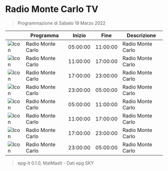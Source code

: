 # Radio Monte Carlo TV
> Programmazione di Sabato 19 Marzo 2022

||Programma|Inizio|Fine|Descrizione|
|---|---|---|---|---|
|![Icon](https://guidatv.sky.it/uuid/musica_cover_mUEij5gHOu.png)|Radio Monte Carlo|05:00:00|11:00:00|Radio Monte Carlo
|![Icon](https://guidatv.sky.it/uuid/musica_cover_mUEij5gHOu.png)|Radio Monte Carlo|11:00:00|17:00:00|Radio Monte Carlo
|![Icon](https://guidatv.sky.it/uuid/musica_cover_mUEij5gHOu.png)|Radio Monte Carlo|17:00:00|23:00:00|Radio Monte Carlo
|![Icon](https://guidatv.sky.it/uuid/musica_cover_mUEij5gHOu.png)|Radio Monte Carlo|23:00:00|05:00:00|Radio Monte Carlo
|![Icon](https://guidatv.sky.it/uuid/musica_cover_mUEij5gHOu.png)|Radio Monte Carlo|05:00:00|11:00:00|Radio Monte Carlo
|![Icon](https://guidatv.sky.it/uuid/musica_cover_mUEij5gHOu.png)|Radio Monte Carlo|11:00:00|17:00:00|Radio Monte Carlo
|![Icon](https://guidatv.sky.it/uuid/musica_cover_mUEij5gHOu.png)|Radio Monte Carlo|17:00:00|23:00:00|Radio Monte Carlo
|![Icon](https://guidatv.sky.it/uuid/musica_cover_mUEij5gHOu.png)|Radio Monte Carlo|23:00:00|05:00:00|Radio Monte Carlo



 > epg-it 0.1.0, MatMasIt - Dati epg SKY